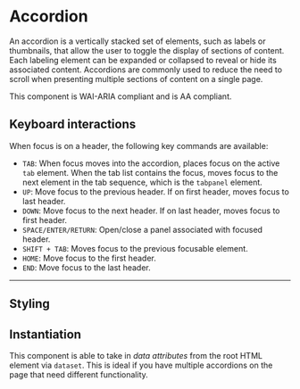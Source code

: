 # Accordion

An accordion is a vertically stacked set of elements, such as labels or thumbnails, that allow the user to toggle the display of sections of content.
Each labeling element can be expanded or collapsed to reveal or hide its associated content.
Accordions are commonly used to reduce the need to scroll when presenting multiple sections of content on a single page.

This component is WAI-ARIA compliant and is AA compliant.

## Keyboard interactions
When focus is on a header, the following key commands are available:

* `TAB`: When focus moves into the accordion, places focus on the active `tab` element. When the tab list contains the focus, moves focus to the next element in the tab sequence, which is the `tabpanel` element.
* `UP`: Move focus to the previous header. If on first header, moves focus to last header.
* `DOWN`: Move focus to the next header. If on last header, moves focus to first header.
* `SPACE/ENTER/RETURN`: Open/close a panel associated with focused header.
* `SHIFT + TAB`: Moves focus to the previous focusable element.
* `HOME`: Move focus to the first header.
* `END`: Move focus to the last header.

***

## Styling


## Instantiation
This component is able to take in _data attributes_ from the root HTML element via `dataset`. This is ideal if you have multiple
accordions on the page that need different functionality.
